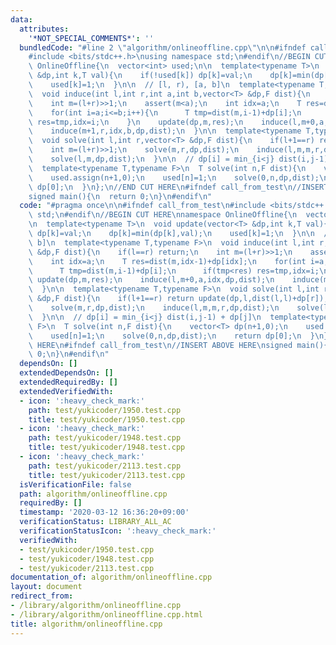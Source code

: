 ```yaml
---
data:
  attributes:
    '*NOT_SPECIAL_COMMENTS*': ''
  bundledCode: "#line 2 \"algorithm/onlineoffline.cpp\"\n\n#ifndef call_from_test\n\
    #include <bits/stdc++.h>\nusing namespace std;\n#endif\n//BEGIN CUT HERE\nnamespace\
    \ OnlineOffline{\n  vector<int> used;\n\n  template<typename T>\n  void update(vector<T>\
    \ &dp,int k,T val){\n    if(!used[k]) dp[k]=val;\n    dp[k]=min(dp[k],val);\n\
    \    used[k]=1;\n  }\n\n  // [l, r), [a, b]\n  template<typename T,typename F>\n\
    \  void induce(int l,int r,int a,int b,vector<T> &dp,F dist){\n    if(l==r) return;\n\
    \    int m=(l+r)>>1;\n    assert(m<a);\n    int idx=a;\n    T res=dist(m,idx-1)+dp[idx];\n\
    \    for(int i=a;i<=b;i++){\n      T tmp=dist(m,i-1)+dp[i];\n      if(tmp<res)\
    \ res=tmp,idx=i;\n    }\n    update(dp,m,res);\n    induce(l,m+0,a,idx,dp,dist);\n\
    \    induce(m+1,r,idx,b,dp,dist);\n  }\n\n  template<typename T,typename F>\n\
    \  void solve(int l,int r,vector<T> &dp,F dist){\n    if(l+1==r) return update(dp,l,dist(l,l)+dp[r]);\n\
    \    int m=(l+r)>>1;\n    solve(m,r,dp,dist);\n    induce(l,m,m,r,dp,dist);\n\
    \    solve(l,m,dp,dist);\n  }\n\n  // dp[i] = min_{i<j} dist(i,j-1) + dp[j]\n\
    \  template<typename T,typename F>\n  T solve(int n,F dist){\n    vector<T> dp(n+1,0);\n\
    \    used.assign(n+1,0);\n    used[n]=1;\n    solve(0,n,dp,dist);\n    return\
    \ dp[0];\n  }\n};\n//END CUT HERE\n#ifndef call_from_test\n//INSERT ABOVE HERE\n\
    signed main(){\n  return 0;\n}\n#endif\n"
  code: "#pragma once\n\n#ifndef call_from_test\n#include <bits/stdc++.h>\nusing namespace\
    \ std;\n#endif\n//BEGIN CUT HERE\nnamespace OnlineOffline{\n  vector<int> used;\n\
    \n  template<typename T>\n  void update(vector<T> &dp,int k,T val){\n    if(!used[k])\
    \ dp[k]=val;\n    dp[k]=min(dp[k],val);\n    used[k]=1;\n  }\n\n  // [l, r), [a,\
    \ b]\n  template<typename T,typename F>\n  void induce(int l,int r,int a,int b,vector<T>\
    \ &dp,F dist){\n    if(l==r) return;\n    int m=(l+r)>>1;\n    assert(m<a);\n\
    \    int idx=a;\n    T res=dist(m,idx-1)+dp[idx];\n    for(int i=a;i<=b;i++){\n\
    \      T tmp=dist(m,i-1)+dp[i];\n      if(tmp<res) res=tmp,idx=i;\n    }\n   \
    \ update(dp,m,res);\n    induce(l,m+0,a,idx,dp,dist);\n    induce(m+1,r,idx,b,dp,dist);\n\
    \  }\n\n  template<typename T,typename F>\n  void solve(int l,int r,vector<T>\
    \ &dp,F dist){\n    if(l+1==r) return update(dp,l,dist(l,l)+dp[r]);\n    int m=(l+r)>>1;\n\
    \    solve(m,r,dp,dist);\n    induce(l,m,m,r,dp,dist);\n    solve(l,m,dp,dist);\n\
    \  }\n\n  // dp[i] = min_{i<j} dist(i,j-1) + dp[j]\n  template<typename T,typename\
    \ F>\n  T solve(int n,F dist){\n    vector<T> dp(n+1,0);\n    used.assign(n+1,0);\n\
    \    used[n]=1;\n    solve(0,n,dp,dist);\n    return dp[0];\n  }\n};\n//END CUT\
    \ HERE\n#ifndef call_from_test\n//INSERT ABOVE HERE\nsigned main(){\n  return\
    \ 0;\n}\n#endif\n"
  dependsOn: []
  extendedDependsOn: []
  extendedRequiredBy: []
  extendedVerifiedWith:
  - icon: ':heavy_check_mark:'
    path: test/yukicoder/1950.test.cpp
    title: test/yukicoder/1950.test.cpp
  - icon: ':heavy_check_mark:'
    path: test/yukicoder/1948.test.cpp
    title: test/yukicoder/1948.test.cpp
  - icon: ':heavy_check_mark:'
    path: test/yukicoder/2113.test.cpp
    title: test/yukicoder/2113.test.cpp
  isVerificationFile: false
  path: algorithm/onlineoffline.cpp
  requiredBy: []
  timestamp: '2020-03-12 16:36:20+09:00'
  verificationStatus: LIBRARY_ALL_AC
  verificationStatusIcon: ':heavy_check_mark:'
  verifiedWith:
  - test/yukicoder/1950.test.cpp
  - test/yukicoder/1948.test.cpp
  - test/yukicoder/2113.test.cpp
documentation_of: algorithm/onlineoffline.cpp
layout: document
redirect_from:
- /library/algorithm/onlineoffline.cpp
- /library/algorithm/onlineoffline.cpp.html
title: algorithm/onlineoffline.cpp
---
```

